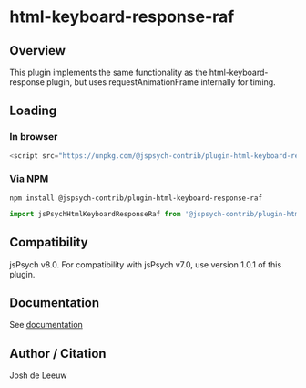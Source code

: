 # html-keyboard-response-raf

## Overview

This plugin implements the same functionality as the html-keyboard-response plugin, but uses requestAnimationFrame internally for timing.

## Loading

### In browser

```js
<script src="https://unpkg.com/@jspsych-contrib/plugin-html-keyboard-response-raf@1.0.1"></script>
```

### Via NPM

```
npm install @jspsych-contrib/plugin-html-keyboard-response-raf
```

```js
import jsPsychHtmlKeyboardResponseRaf from '@jspsych-contrib/plugin-html-keyboard-response-raf';
```

## Compatibility

jsPsych v8.0. For compatibility with jsPsych v7.0, use version 1.0.1 of this plugin.

## Documentation

See [documentation](https://github.com/jspsych/jspsych-contrib/blob/main/packages/plugin-html-keyboard-response-raf/docs/html-keyboard-response-raf.md)

## Author / Citation

Josh de Leeuw
